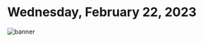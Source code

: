 # Wednesday, February 22, 2023
![banner](https://picsum.photos/seed/2023-February-22/500/200)
<!-- START doctoc -->
<!-- END doctoc -->
<!--- TODO: fill me out, if you have time today --->

